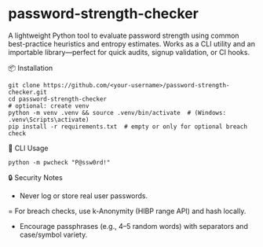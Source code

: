# password-strength-checker
A lightweight Python tool to evaluate password strength using common best-practice heuristics and entropy estimates. Works as a CLI utility and an importable library—perfect for quick audits, signup validation, or CI hooks.

📦 Installation
```
git clone https://github.com/<your-username>/password-strength-checker.git
cd password-strength-checker
# optional: create venv
python -m venv .venv && source .venv/bin/activate  # (Windows: .venv\Scripts\activate)
pip install -r requirements.txt  # empty or only for optional breach check
```
🚀 CLI Usage
```
python -m pwcheck "P@ssw0rd!"
```
🔒 Security Notes

- Never log or store real user passwords.

= For breach checks, use k-Anonymity (HIBP range API) and hash locally.

- Encourage passphrases (e.g., 4–5 random words) with separators and case/symbol variety.
